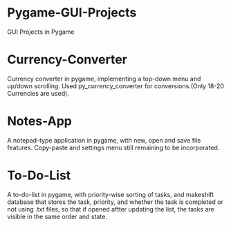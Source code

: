 # Pygame-GUI-Projects
 GUI Projects in Pygame

# Currency-Converter
Currency converter in pygame, implementing a top-down menu and up/down scrolling. Used py_currency_converter for conversions.(Only 18-20 Currencies are used).

# Notes-App
A notepad-type application in pygame, with new, open and save file features. Copy-paste and settings menu still remaining to be incorporated.

# To-Do-List
A to-do-list in pygame, with priority-wise sorting of tasks, and makeshift database that stores the task, priority, and whether the task is completed or not using .txt files, so that if opened aftter updating the list, the tasks are visible in the same order and state.
